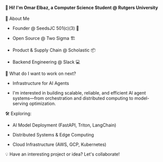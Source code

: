 #### 👋 Hi! I'm Omar Elbaz, a Computer Science Student @ Rutgers University


📌 About Me

- Founder @ SeedsJC 501(c)(3) 🌱
  
- Open Source @ Two Sigma 🏗️

- Product & Supply Chain @ Scholastic 📦

- Backend Engineering @ Slack 💻

🤔 What do I want to work on next?

- Infrastructure for AI Agents

- I'm interested in building scalable, reliable, and efficient AI agent systems—from orchestration and distributed computing to model-serving optimization.
  
🛠 Exploring:

- AI Model Deployment (FastAPI, Triton, LangChain)

- Distributed Systems & Edge Computing
  
- Cloud Infrastructure (AWS, GCP, Kubernetes)
  
💡 Have an interesting project or idea? Let's collaborate!
